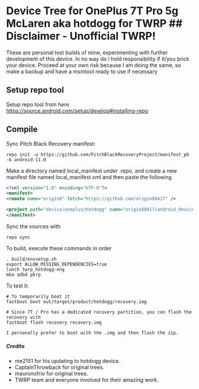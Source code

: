 # Device Tree for OnePlus 7T Pro 5g McLaren aka hotdogg for TWRP ## Disclaimer - Unofficial TWRP!
These are personal test builds of mine, experimenting with further development of this device. In no way do I hold responsibility if it/you brick your device.
Proceed at your own risk because I am doing the same, so make a backup and have a msmtool ready to use if necessary

## Setup repo tool
Setup repo tool from here https://source.android.com/setup/develop#installing-repo

## Compile

Sync Pitch Black Recovery manifest:

```
repo init -u https://github.com/PitchBlackRecoveryProject/manifest_pb -b android-11.0
```

Make a directory named local_manifest under .repo, and create a new manifest file named local_manifest.xml
and then paste the following

```xml
<?xml version="1.0" encoding="UTF-8"?>
<manifest>
<remote name="origin8" fetch="https://github.com/origin80417" />

<project path="device/oneplus/hotdogg" name="origin80417/android_device_oneplus_hotdogg-twrp" remote="origin8" revision="PBRP" />
</manifest>
```

Sync the sources with

```
repo sync
```

To build, execute these commands in order

```
. build/envsetup.sh
export ALLOW_MISSING_DEPENDENCIES=true
lunch twrp_hotdogg-eng
mka adbd pbrp
```

To test it:

```
# To temporarily boot it
fastboot boot out/target/product/hotdogg/recovery.img 

# Since 7T / Pro has a dedicated recovery partition, you can flash the recovery with
fastboot flash recovery recovery.img

I personally prefer to boot with the .img and then flash the zip. 
```

##### Credits
- me2151 for his updating to hotdogg device.
- CaptainThrowback for original trees.
- mauronofrio for original trees.
- TWRP team and everyone involved for their amazing work.

